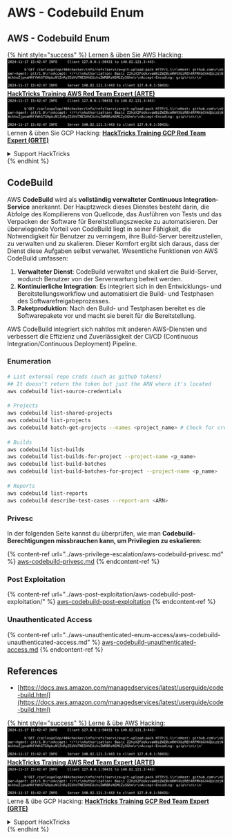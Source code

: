 # AWS - Codebuild Enum

## AWS - Codebuild Enum

{% hint style="success" %}
Lernen & üben Sie AWS Hacking:<img src="../../../.gitbook/assets/image (1).png" alt="" data-size="line">[**HackTricks Training AWS Red Team Expert (ARTE)**](https://training.hacktricks.xyz/courses/arte)<img src="../../../.gitbook/assets/image (1).png" alt="" data-size="line">\
Lernen & üben Sie GCP Hacking: <img src="../../../.gitbook/assets/image (2).png" alt="" data-size="line">[**HackTricks Training GCP Red Team Expert (GRTE)**<img src="../../../.gitbook/assets/image (2).png" alt="" data-size="line">](https://training.hacktricks.xyz/courses/grte)

<details>

<summary>Support HackTricks</summary>

* Überprüfen Sie die [**Abonnementpläne**](https://github.com/sponsors/carlospolop)!
* **Treten Sie der** 💬 [**Discord-Gruppe**](https://discord.gg/hRep4RUj7f) oder der [**Telegram-Gruppe**](https://t.me/peass) bei oder **folgen** Sie uns auf **Twitter** 🐦 [**@hacktricks\_live**](https://twitter.com/hacktricks\_live)**.**
* **Teilen Sie Hacking-Tricks, indem Sie PRs an die** [**HackTricks**](https://github.com/carlospolop/hacktricks) und [**HackTricks Cloud**](https://github.com/carlospolop/hacktricks-cloud) GitHub-Repos senden.

</details>
{% endhint %}

## CodeBuild

AWS **CodeBuild** wird als **vollständig verwalteter Continuous Integration-Service** anerkannt. Der Hauptzweck dieses Dienstes besteht darin, die Abfolge des Kompilierens von Quellcode, das Ausführen von Tests und das Verpacken der Software für Bereitstellungszwecke zu automatisieren. Der überwiegende Vorteil von CodeBuild liegt in seiner Fähigkeit, die Notwendigkeit für Benutzer zu verringern, ihre Build-Server bereitzustellen, zu verwalten und zu skalieren. Dieser Komfort ergibt sich daraus, dass der Dienst diese Aufgaben selbst verwaltet. Wesentliche Funktionen von AWS CodeBuild umfassen:

1. **Verwalteter Dienst**: CodeBuild verwaltet und skaliert die Build-Server, wodurch Benutzer von der Serverwartung befreit werden.
2. **Kontinuierliche Integration**: Es integriert sich in den Entwicklungs- und Bereitstellungsworkflow und automatisiert die Build- und Testphasen des Softwarefreigabeprozesses.
3. **Paketproduktion**: Nach den Build- und Testphasen bereitet es die Softwarepakete vor und macht sie bereit für die Bereitstellung.

AWS CodeBuild integriert sich nahtlos mit anderen AWS-Diensten und verbessert die Effizienz und Zuverlässigkeit der CI/CD (Continuous Integration/Continuous Deployment) Pipeline.

### Enumeration
```bash
# List external repo creds (such as github tokens)
## It doesn't return the token but just the ARN where it's located
aws codebuild list-source-credentials

# Projects
aws codebuild list-shared-projects
aws codebuild list-projects
aws codebuild batch-get-projects --names <project_name> # Check for creds in env vars

# Builds
aws codebuild list-builds
aws codebuild list-builds-for-project --project-name <p_name>
aws codebuild list-build-batches
aws codebuild list-build-batches-for-project --project-name <p_name>

# Reports
aws codebuild list-reports
aws codebuild describe-test-cases --report-arn <ARN>
```
### Privesc

In der folgenden Seite kannst du überprüfen, wie man **Codebuild-Berechtigungen missbrauchen kann, um Privilegien zu eskalieren**:

{% content-ref url="../aws-privilege-escalation/aws-codebuild-privesc.md" %}
[aws-codebuild-privesc.md](../aws-privilege-escalation/aws-codebuild-privesc.md)
{% endcontent-ref %}

### Post Exploitation

{% content-ref url="../aws-post-exploitation/aws-codebuild-post-exploitation/" %}
[aws-codebuild-post-exploitation](../aws-post-exploitation/aws-codebuild-post-exploitation/)
{% endcontent-ref %}

### Unauthenticated Access

{% content-ref url="../aws-unauthenticated-enum-access/aws-codebuild-unauthenticated-access.md" %}
[aws-codebuild-unauthenticated-access.md](../aws-unauthenticated-enum-access/aws-codebuild-unauthenticated-access.md)
{% endcontent-ref %}

## References

* [https://docs.aws.amazon.com/managedservices/latest/userguide/code-build.html](https://docs.aws.amazon.com/managedservices/latest/userguide/code-build.html)

{% hint style="success" %}
Lerne & übe AWS Hacking:<img src="../../../.gitbook/assets/image (1).png" alt="" data-size="line">[**HackTricks Training AWS Red Team Expert (ARTE)**](https://training.hacktricks.xyz/courses/arte)<img src="../../../.gitbook/assets/image (1).png" alt="" data-size="line">\
Lerne & übe GCP Hacking: <img src="../../../.gitbook/assets/image (2).png" alt="" data-size="line">[**HackTricks Training GCP Red Team Expert (GRTE)**<img src="../../../.gitbook/assets/image (2).png" alt="" data-size="line">](https://training.hacktricks.xyz/courses/grte)

<details>

<summary>Support HackTricks</summary>

* Überprüfe die [**Abonnementpläne**](https://github.com/sponsors/carlospolop)!
* **Tritt der** 💬 [**Discord-Gruppe**](https://discord.gg/hRep4RUj7f) oder der [**Telegram-Gruppe**](https://t.me/peass) bei oder **folge** uns auf **Twitter** 🐦 [**@hacktricks\_live**](https://twitter.com/hacktricks\_live)**.**
* **Teile Hacking-Tricks, indem du PRs an die** [**HackTricks**](https://github.com/carlospolop/hacktricks) und [**HackTricks Cloud**](https://github.com/carlospolop/hacktricks-cloud) GitHub-Repos einreichst.

</details>
{% endhint %}
